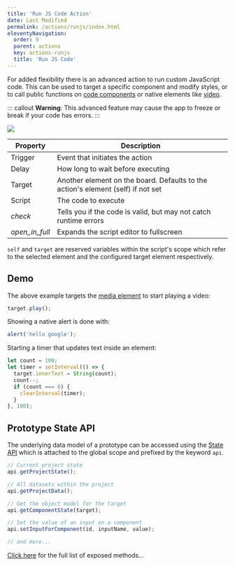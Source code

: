 ```yaml
---
title: 'Run JS Code Action'
date: Last Modified
permalink: /actions/runjs/index.html
eleventyNavigation:
  order: 9
  parent: actions
  key: actions-runjs
  title: 'Run JS Code'
---
```


For added flexibility there is an advanced action to run custom JavaScript code. This can be used to target a specific component and modify styles, or to call public functions on [code components](/components/code-components) or native elements like [video](/components/primitives/#media).

::: callout
**Warning**: This advanced feature may cause the app to freeze or break if your code has errors.
:::

<!-- ![](/static/img/actions/runjs-overview.png) -->

<div class="two-col">

<img src="{{ '/static/img/actions/runjs.png' | url}}" >

| Property                        | Description                                                                      |
| ------------------------------- | -------------------------------------------------------------------------------- |
| Trigger                         | Event that initiates the action                                                  |
| Delay                           | How long to wait before executing                                                |
| Target                          | Another element on the board. Defaults to the action's element (self) if not set |
| Script                          | The code to execute                                                              |
| <i class="ico">check</i>        | Tells you if the code is valid, but may not catch runtime errors                 |
| <i class="ico">open_in_full</i> | Expands the script editor to fullscreen                                          |

</div>
 
`self` and `target` are reserved variables within the script's scope which refer to the selected element and the configured target element respectively.

## Demo

The above example targets the [media element](/components/primitives/#media) to start playing a video:

```js
target.play();
```

Showing a native alert is done with:

```js
alert('hello google');
```

Starting a timer that updates text inside an element:

```js
let count = 100;
let timer = setInterval(() => {
  target.innerText = String(count);
  count--;
  if (count === 0) {
    clearInterval(timer);
  }
}, 100);
```

## Prototype State API

The underlying data model of a prototype can be accessed using the [State API](/beyond-the-basics/state-api/) which is attached to the global scope and prefixed by the keyword `api`.

```ts
// Current project state
api.getProjectState();

// All datasets within the project
api.getProjectData();

// Get the object model for the target
api.getComponentState(target);

// Set the value of an input on a component
api.setInputForComponent(id, inputName, value);

// and more...
```

[Click here](/beyond-the-basics/state-api/) for the full list of exposed methods...
